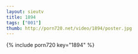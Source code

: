```yaml
--- 
layout: sieutv
title: 1894
tags: ["001"]
thumb: http://porn720.net/video/1894/poster.jpg
---
```

{% include porn720 key="1894" %} 
